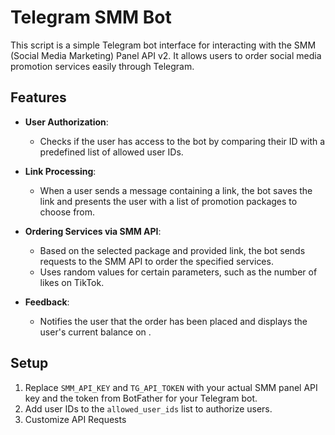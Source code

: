 # Telegram SMM Bot
This script is a simple Telegram bot interface for interacting with the SMM (Social Media Marketing) Panel API v2. It allows users to order social media promotion services easily through Telegram.

## Features

- **User Authorization**:
    - Checks if the user has access to the bot by comparing their ID with a predefined list of allowed user IDs.

- **Link Processing**:
    - When a user sends a message containing a link, the bot saves the link and presents the user with a list of promotion packages to choose from.

- **Ordering Services via SMM API**:
    - Based on the selected package and provided link, the bot sends requests to the SMM API to order the specified services.
    - Uses random values for certain parameters, such as the number of likes on TikTok.

- **Feedback**:
    - Notifies the user that the order has been placed and displays the user's current balance on .

## Setup
1. Replace `SMM_API_KEY` and `TG_API_TOKEN` with your actual SMM panel API key and the token from BotFather for your Telegram bot.
2. Add user IDs to the `allowed_user_ids` list to authorize users.
3. Customize API Requests
